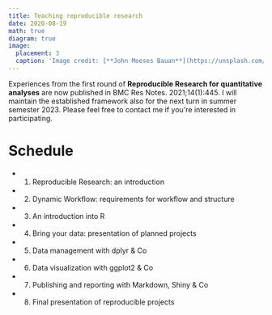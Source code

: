 ```yaml
---
title: Teaching reproducible research
date: 2020-08-19
math: true
diagram: true
image:
  placement: 3
  caption: 'Image credit: [**John Moeses Bauan**](https://unsplash.com/photos/OGZtQF8iC0g)'
---
```


Experiences from the first round of **Reproducible Research for quantitative analyses** are now published in BMC Res Notes. 2021;14(1):445. I will maintain the established framework also for the next turn in summer semester 2023. Please feel free to contact me if you're interested in participating.

# Schedule

+ 1. Reproducible Research: an introduction
+ 2. Dynamic Workflow: requirements for workflow and structure
+ 3. An introduction into R
+ 4. Bring your data: presentation of planned projects
+ 5. Data management with dplyr & Co
+ 6. Data visualization with ggplot2 & Co
+ 7. Publishing and reporting with Markdown, Shiny & Co 
+ 8. Final presentation of reproducible projects
